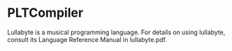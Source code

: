 PLTCompiler
===========
Lullabyte is a musical programming language.
For details on using lullabyte, consult its Language Reference Manual in lullabyte.pdf.
